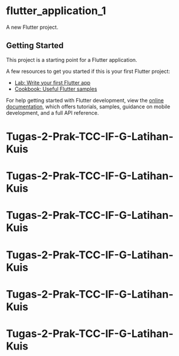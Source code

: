 # flutter_application_1

A new Flutter project.

## Getting Started

This project is a starting point for a Flutter application.

A few resources to get you started if this is your first Flutter project:

- [Lab: Write your first Flutter app](https://docs.flutter.dev/get-started/codelab)
- [Cookbook: Useful Flutter samples](https://docs.flutter.dev/cookbook)

For help getting started with Flutter development, view the
[online documentation](https://docs.flutter.dev/), which offers tutorials,
samples, guidance on mobile development, and a full API reference.
# Tugas-2-Prak-TCC-IF-G-Latihan-Kuis
# Tugas-2-Prak-TCC-IF-G-Latihan-Kuis
# Tugas-2-Prak-TCC-IF-G-Latihan-Kuis
# Tugas-2-Prak-TCC-IF-G-Latihan-Kuis
# Tugas-2-Prak-TCC-IF-G-Latihan-Kuis
# Tugas-2-Prak-TCC-IF-G-Latihan-Kuis
